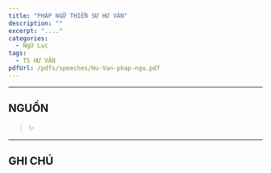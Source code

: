 ```yaml
---
title: "PHÁP NGỮ THIỀN SƯ HƯ VÂN"
description: ""
excerpt: "...."
categories: 
  - Ngữ Lục
tags: 
  - TS HƯ VÂN
pdfUrl: /pdfs/speeches/Hu-Van-phap-ngu.pdf
---
```


<hr class="blog-rule" />

## NGUỒN

> ✨

<hr class="blog-rule" />

## GHI CHÚ

[^1]: ⭐️
